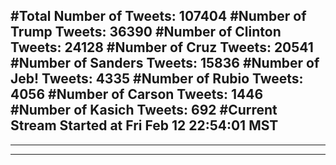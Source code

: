 #Total Number of Tweets: 107404 
#Number of Trump Tweets: 36390
#Number of Clinton Tweets: 24128
#Number of Cruz Tweets: 20541
#Number of Sanders Tweets: 15836
#Number of Jeb! Tweets: 4335
#Number of Rubio Tweets: 4056
#Number of Carson Tweets: 1446
#Number of Kasich Tweets: 692
#Current Stream Started at Fri Feb 12 22:54:01 MST
---
---
---
